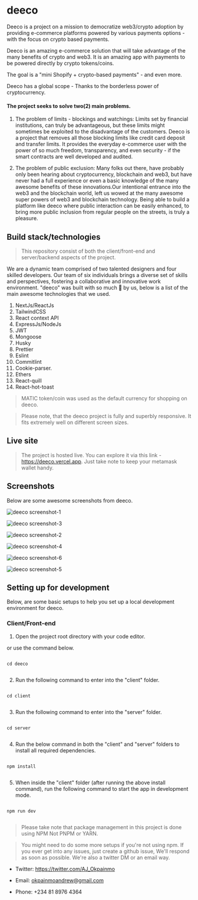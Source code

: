 # deeco

Deeco is a project on a mission to democratize web3/crypto adoption by providing e-commerce platforms powered by various payments options - with the focus on crypto based payments.

Deeco is an amazing e-commerce solution that will take advantage of the many benefits of crypto and web3. It is an amazing app with payments to be powered directly by crypto tokens/coins.

The goal is a "mini Shopify + crypto-based payments" - and even more.

Deeco has a global scope - Thanks to the borderless power of cryptocurrency.

#### The project seeks to solve two(2) main problems.

1. The problem of limits - blockings and watchings: Limits set by financial institutions, can truly be advantageous, but these limits might sometimes be exploited to the disadvantage of the customers. Deeco is a project that removes all those blocking limits like credit card deposit and transfer limits. It provides the everyday e-commerce user with the power of so much freedom, transparency, and even security - if the smart contracts are well developed and audited.

2. The problem of public exclusion: Many folks out there, have probably only been hearing about cryptocurrency, blockchain and web3, but have never had a full experience or even a basic knowledge of the many awesome benefits of these innovations.Our intentional entrance into the web3 and the blockchain world, left us wowed at the many awesome super powers of web3 and blockchain technology. Being able to build a platform like deeco where public interaction can be easily enhanced, to bring more public inclusion from regular people on the streets, is truly a pleasure.

## Build stack/technologies

> This repository consist of both the client/front-end and server/backend aspects of the project.

We are a dynamic team comprised of two talented designers and four skilled developers. Our team of six individuals brings a diverse set of skills and perspectives, fostering a collaborative and innovative work environment. "deeco" was built with so much 💝 by us, below is a list of the main awesome technologies that we used.

1. NextJs/ReactJs
2. TailwindCSS
3. React context API
4. ExpressJs/NodeJs
5. JWT
6. Mongoose
7. Husky
8. Prettier
9. Eslint
10. Commitlint
11. Cookie-parser.
12. Ethers
13. React-quill
14. React-hot-toast


> MATIC token/coin was used as the default currency for shopping on deeco.

> Please note, that the deeco project is fully and superbly responsive. It fits extremely well on different screen sizes.

## Live site

> The project is hosted live. You can explore it via this link - https://deeco.vercel.app. Just take note to keep your metamask wallet handy.

## Screenshots

Below are some awesome screenshots from deeco.

![deeco screenshot-1](./client/assets/images/landingpage.png)

![deeco screenshot-3](./client/assets/images/Signuppage.png)

![deeco screenshot-2](./client/assets/images/loginpage.png)

![deeco screenshot-4](./client/assets/images/dashboard.png)

![deeco screenshot-6](./client/assets/images/products-dashboard.png)

![deeco screenshot-5](./client/assets/images/payout-dashboard.png)


## Setting up for development

Below, are some basic setups to help you set up a local development environment for deeco.

### Client/Front-end

1. Open the project root directory with your code editor.

or use the command below.

```

cd deeco


```

2. Run the following command to enter into the "client" folder.

```

cd client


```

3. Run the following command to enter into the "server" folder.

```

cd server


```

4. Run the below command in both the "client" and "server" folders to install all required dependencies.

```

npm install


```

5. When inside the "client" folder (after running the above install command), run the following command to start the app in development mode.

```

npm run dev


```

> Please take note that package management in this project is done using NPM Not PNPM or YARN.

> You might need to do some more setups if you're not using npm. If you ever get into any issues, just create a github issue, We'll respond as soon as possible. We're also a twitter DM or an email way.

- Twitter: https://twitter.com/AJ_Okpainmo

- Email: okpainmoandrew@gmail.com

- Phone: +234 81 8976 4364
